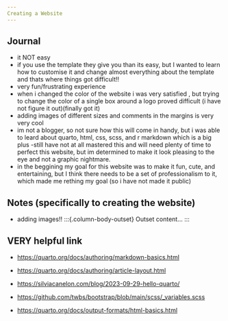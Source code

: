 ```yaml
---
Creating a Website
---
```



## Journal
- it NOT easy 
- if you use the template they give you than its easy, but I wanted to learn how to customise it and change almost everything about 
the template and thats where things got difficult!!
- very fun/frustrating experience
- when i changed the color of the website i was very satisfied , but trying to change the color of a single box around
a logo proved difficult (i have not figure it out)(finally got it)
- adding images of different sizes and comments in the margins is very very cool
- im not a blogger, so not sure how this will come in handy, but i was able to leard about quarto, html, css, scss, and r markdown
which is a big plus
-still have not at all mastered this and will need plenty of time to perfect this website, but im determined to make it look pleasing
to the eye and not a graphic nightmare. 
- in the beggining my goal for this website was to make it fun, cute, and entertaining, but I think there needs to be a set of 
professionalism to it, which made me rething my goal (so i have not made it public)

## Notes (specifically to creating the website)
- adding images!!
:::{.column-body-outset}
Outset content...
:::


## VERY helpful link 

- https://quarto.org/docs/authoring/markdown-basics.html
 
- https://quarto.org/docs/authoring/article-layout.html

- https://silviacanelon.com/blog/2023-09-29-hello-quarto/

- https://github.com/twbs/bootstrap/blob/main/scss/_variables.scss

- https://quarto.org/docs/output-formats/html-basics.html

